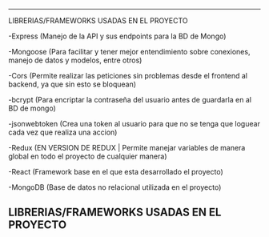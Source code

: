 ---------------------------------------------------
LIBRERIAS/FRAMEWORKS USADAS EN EL PROYECTO

-Express (Manejo de la API y sus endpoints para la BD de Mongo)

-Mongoose (Para facilitar y tener mejor entendimiento sobre conexiones, manejo de datos y modelos, entre otros)

-Cors (Permite realizar las peticiones sin problemas desde el frontend al backend, ya que sin esto se bloquean)

-bcrypt (Para encriptar la contraseña del usuario antes de guardarla en al BD de mongo)

-jsonwebtoken (Crea una token al usuario para que no se tenga que loguear cada vez que realiza una accion)

-Redux (EN VERSION DE REDUX | Permite manejar variables de manera global en todo el proyecto de cualquier manera)

-React (Framework base en el que esta desarrollado el proyecto)

-MongoDB (Base de datos no relacional utilizada en el proyecto)

LIBRERIAS/FRAMEWORKS USADAS EN EL PROYECTO
---------------------------------------------------